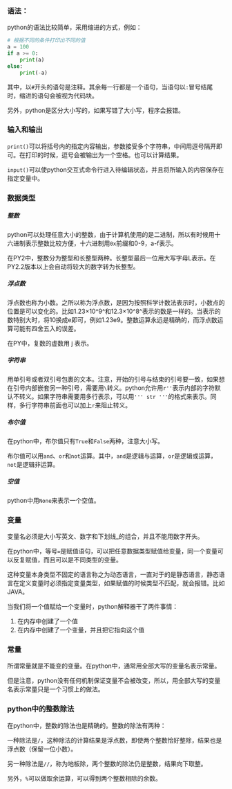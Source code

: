 ### 语法：

python的语法比较简单，采用缩进的方式，例如：

```python
# 根据不同的条件打印出不同的值
a = 100
if a >= 0:
	print(a)
else: 
	print(-a)
```

其中，以`#`开头的语句是注释。其余每一行都是一个语句，当语句以`:`冒号结尾时，缩进的语句会被视为代码块。

另外，python是区分大小写的，如果写错了大小写，程序会报错。

### 输入和输出

`print()`可以将括号内的指定内容输出，参数接受多个字符串，中间用逗号隔开即可。在打印的时候，逗号会被输出为一个空格。也可以计算结果。

`input()`可以使python交互式命令行进入待编辑状态，并且将所输入的内容保存在指定变量中。

### 数据类型

##### 整数

python可以处理任意大小的整数，由于计算机使用的是二进制，所以有时候用十六进制表示整数比较方便，十六进制用`0x`前缀和0-9，a-f表示。

在PY2中，整数分为整型和长整型两种。长整型最后一位用大写字母L表示。在PY2.2版本以上会自动将较大的数字转为长整型。

##### 浮点数

浮点数也称为小数。之所以称为浮点数，是因为按照科学计数法表示时，小数点的位置是可以变化的。比如1.23×10^9^和12.3×10^8^表示的数是一样的。当表示的数特别大时，将10换成e即可，例如1.23e9。整数运算永远是精确的，而浮点数运算可能有四舍五入的误差。

在PY中，复数的虚数用 j 表示。

##### 字符串

用单引号或者双引号包裹的文本。注意，开始的引号与结束的引号要一致，如果想在引号内部嵌套另一种引号，需要用`\`转义。python允许用`r''`表示内部的字符默认不转义。如果字符串需要用多行表示，可以用`''' str '''`的格式来表示。同样，多行字符串前面也可以加上`r`来阻止转义。

##### 布尔值

在python中，布尔值只有`True`和`False`两种，注意大小写。

布尔值可以用`and`、`or`和`not`运算。其中，`and`是逻辑与运算，`or`是逻辑或运算，`not`是逻辑非运算。

##### 空值

python中用`None`来表示一个空值。

### 变量

变量名必须是大小写英文、数字和下划线_的组合，并且不能用数字开头。

在python中，等号`=`是赋值语句，可以把任意数据类型赋值给变量，同一个变量可以反复赋值，而且可以是不同类型的变量。

这种变量本身类型不固定的语言称之为动态语言，一直对于的是静态语言，静态语言在定义变量时必须指定变量类型，如果赋值的时候类型不匹配，就会报错。比如JAVA。

当我们将一个值赋给一个变量时，python解释器干了两件事情：

1. 在内存中创建了一个值
2. 在内存中创建了一个变量，并且把它指向这个值

### 常量

所谓常量就是不能变的变量。在python中，通常用全部大写的变量名表示常量。

但是注意，python没有任何机制保证变量不会被改变，所以，用全部大写的变量名表示常量只是一个习惯上的做法。

### python中的整数除法

在python中，整数的除法也是精确的。整数的除法有两种：

一种除法是`/`，这种除法的计算结果是浮点数，即使两个整数恰好整除，结果也是浮点数（保留一位小数）。

另一种除法是`//`，称为地板除，两个整数的除法仍是整数，结果向下取整。

另外，`%`可以做取余运算，可以得到两个整数相除的余数。






